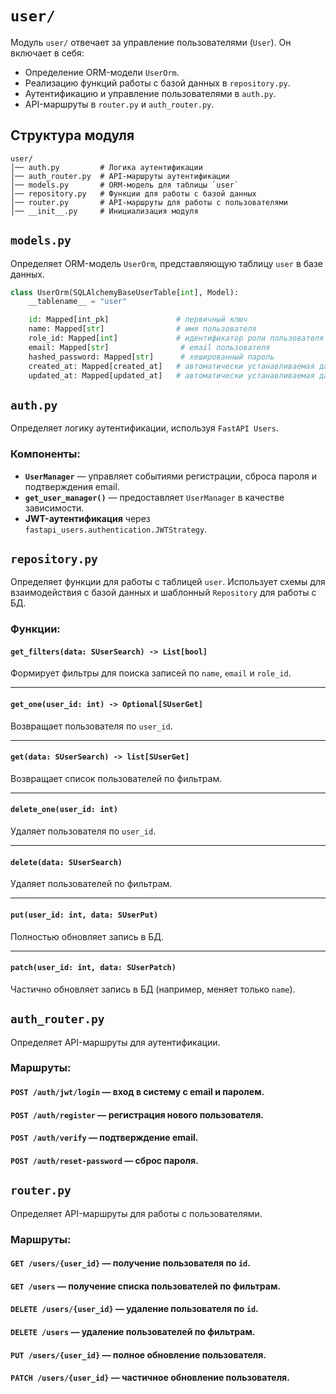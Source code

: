 # `user/`

Модуль `user/` отвечает за управление пользователями (`User`). Он включает в себя:
- Определение ORM-модели `UserOrm`.
- Реализацию функций работы с базой данных в `repository.py`.
- Аутентификацию и управление пользователями в `auth.py`.
- API-маршруты в `router.py` и `auth_router.py`.

## Структура модуля

```
user/
│── auth.py         # Логика аутентификации
│── auth_router.py  # API-маршруты аутентификации
│── models.py       # ORM-модель для таблицы `user`
│── repository.py   # Функции для работы с базой данных
│── router.py       # API-маршруты для работы с пользователями
│── __init__.py     # Инициализация модуля
```

## `models.py`

Определяет ORM-модель `UserOrm`, представляющую таблицу `user` в базе данных.

```python
class UserOrm(SQLAlchemyBaseUserTable[int], Model):
    __tablename__ = "user"

    id: Mapped[int_pk]               # первичный ключ
    name: Mapped[str]                # имя пользователя
    role_id: Mapped[int]             # идентификатор роли пользователя
    email: Mapped[str]                # email пользователя
    hashed_password: Mapped[str]      # хешированный пароль
    created_at: Mapped[created_at]   # автоматически устанавливаемая дата создания
    updated_at: Mapped[updated_at]   # автоматически устанавливаемая дата последнего обновления
```

## `auth.py`

Определяет логику аутентификации, используя `FastAPI Users`.

### **Компоненты:**
- **`UserManager`** — управляет событиями регистрации, сброса пароля и подтверждения email.
- **`get_user_manager()`** — предоставляет `UserManager` в качестве зависимости.
- **JWT-аутентификация** через `fastapi_users.authentication.JWTStrategy`.

## `repository.py`

Определяет функции для работы с таблицей `user`. Использует схемы для взаимодействия с базой данных и шаблонный `Repository` для работы с БД.

### **Функции:**

#### **`get_filters(data: SUserSearch) -> List[bool]`**
Формирует фильтры для поиска записей по `name`, `email` и `role_id`.

---

#### **`get_one(user_id: int) -> Optional[SUserGet]`**
Возвращает пользователя по `user_id`.

---

#### **`get(data: SUserSearch) -> list[SUserGet]`**
Возвращает список пользователей по фильтрам.

---

#### **`delete_one(user_id: int)`**
Удаляет пользователя по `user_id`.

---

#### **`delete(data: SUserSearch)`**
Удаляет пользователей по фильтрам.

---

#### **`put(user_id: int, data: SUserPut)`**
Полностью обновляет запись в БД.

---

#### **`patch(user_id: int, data: SUserPatch)`**
Частично обновляет запись в БД (например, меняет только `name`).

## `auth_router.py`

Определяет API-маршруты для аутентификации.

### **Маршруты:**
#### **`POST /auth/jwt/login`** — вход в систему с email и паролем.
#### **`POST /auth/register`** — регистрация нового пользователя.
#### **`POST /auth/verify`** — подтверждение email.
#### **`POST /auth/reset-password`** — сброс пароля.

## `router.py`

Определяет API-маршруты для работы с пользователями.

### **Маршруты:**
#### **`GET /users/{user_id}`** — получение пользователя по `id`.
#### **`GET /users`** — получение списка пользователей по фильтрам.
#### **`DELETE /users/{user_id}`** — удаление пользователя по `id`.
#### **`DELETE /users`** — удаление пользователей по фильтрам.
#### **`PUT /users/{user_id}`** — полное обновление пользователя.
#### **`PATCH /users/{user_id}`** — частичное обновление пользователя.


